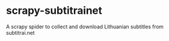 # scrapy-subtitrainet
A scrapy spider to collect and download Lithuanian subtitles from subtitrai.net
